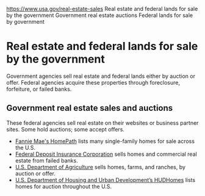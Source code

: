 

https://www.usa.gov/real-estate-sales
Real estate and federal lands for sale by the government
Government real estate auctions
Federal lands for sale by government

Real estate and federal lands for sale by the government
========================================================

Government agencies sell real estate and federal lands either by auction or offer. Federal agencies acquire these properties through foreclosure, forfeiture, or failed banks.

**Government real estate sales and auctions**
---------------------------------------------

These federal agencies sell real estate on their websites or business partner sites. Some hold auctions; some accept offers.

* [Fannie Mae's HomePath](https://homepath.fanniemae.com/)
  lists many single-family homes for sale across the U.S.
* [Federal Deposit Insurance Corporation](https://www.fdic.gov/buying/owned/)
  sells homes and commercial real estate from failed banks.
* [U.S. Department of Agriculture](https://properties.sc.egov.usda.gov/resales/public/home)
  sells homes, farms, and ranches, by auction or offer.
* [U.S. Department of Housing and Urban Development’s HUDHomes](https://www.hudhomestore.gov/Home/Index.aspx)
  lists homes for auction throughout the U.S.
